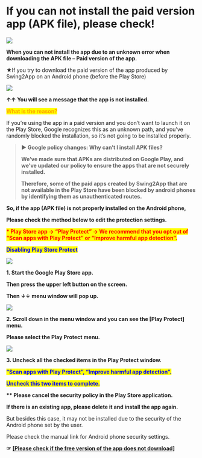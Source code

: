 # If you can not install the paid version app (APK file), please check!

![](https://support.swing2app.com/wp-content/uploads/2018/10/apk3.png)

**When you can not install the app due to an unknown error when downloading the APK file – Paid version of the app.**



★If you try to download the paid version of the app produced by Swing2App on an Android phone (before the Play Store)

![](https://support.swing2app.com/wp-content/uploads/2018/10/%EC%98%81%EB%AC%B8\_%EC%95%B1%EB%AF%B8%EC%84%A4%EC%B9%98.png)

**↑↑ You will see a message that the app is not installed.**&#x20;



<mark style="color:orange;">**What is the reason?**</mark>

If you’re using the app in a paid version and you don’t want to launch it on the Play Store, Google recognizes this as an unknown path, and you’ve randomly blocked the installation, so it’s not going to be installed properly.





> **▶ Google policy changes: Why can’t I install APK files?**
>
> **We’ve made sure that APKs are distributed on Google Play, and we’ve updated our policy to ensure the apps that are not securely installed.**
>
> **Therefore, some of the paid apps created by Swing2App that are not available in the Play Store have been blocked by android phones by identifying them as unauthenticated routes.**





**So, if the app (APK file) is not properly installed on the Android phone,**

**Please check the method below to edit the protection settings.**&#x20;



<mark style="color:red;">**\* Play Store app → “Play Protect” → We recommend that you opt out of “Scan apps with Play Protect” or “Improve harmful app detection“.**</mark>



<mark style="color:blue;">**Disabling Play Store Protect**</mark>

![](https://support.swing2app.com/wp-content/uploads/2018/10/Picture6.png)

**1. Start  the Google Play Store app.**

**Then press the upper left button on the screen.**

**Then ↓↓  menu window will pop up.**



![](https://support.swing2app.com/wp-content/uploads/2018/10/Picture7.png)

**2. Scroll down in the menu window and you can see the \[Play Protect] menu.**

**Please select the Play Protect menu.**



![](https://support.swing2app.com/wp-content/uploads/2018/10/Picture8.png)

**3. Uncheck all the checked items in the Play Protect  window.**&#x20;

<mark style="color:blue;">**“Scan apps with Play Protect”, “Improve harmful app detection”.**</mark>

<mark style="color:blue;">**Uncheck this two items to complete.**</mark>&#x20;



**\*\* Please cancel the security policy in the Play Store application.**

**If there is an existing app, please delete it and install the app again.**



But besides this case, it may not be installed due to the security of the Android phone set by the user.

Please check the manual link for Android phone security settings.

**☞** [**\[Please check if the free version of the app does not download\]**](not-install1.md)

